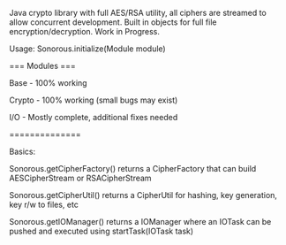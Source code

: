 Java crypto library with full AES/RSA utility, all ciphers are streamed to allow concurrent development.
Built in objects for full file encryption/decryption. Work in Progress.

Usage: Sonorous.initialize(Module module)

=== Modules ===

Base - 100% working

Crypto - 100% working (small bugs may exist)

I/O - Mostly complete, additional fixes needed

==============

Basics:

Sonorous.getCipherFactory() returns a CipherFactory that can build AESCipherStream or RSACipherStream

Sonorous.getCipherUtil() returns a CipherUtil for hashing, key generation, key r/w to files, etc

Sonorous.getIOManager() returns a IOManager where an IOTask can be pushed and executed using startTask(IOTask task)